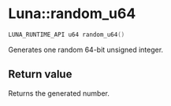 # Luna::random_u64

```c++
LUNA_RUNTIME_API u64 random_u64()
```

Generates one random 64-bit unsigned integer. 



## Return value
Returns the generated number. 

